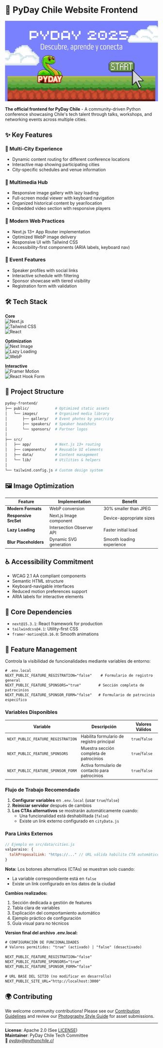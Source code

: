 # 🐍 PyDay Chile Website Frontend

![PyDay Banner](public/images/banner-og.jpg)

**The official frontend for PyDay Chile** - A community-driven Python conference showcasing Chile's tech talent through talks, workshops, and networking events across multiple cities.

## ✨ Key Features

### 📍 Multi-City Experience
- Dynamic content routing for different conference locations
- Interactive map showing participating cities
- City-specific schedules and venue information

### 📸 Multimedia Hub
- Responsive image gallery with lazy loading
- Full-screen modal viewer with keyboard navigation
- Organized historical content by year/location
- Embedded video section with responsive players

### 🚀 Modern Web Practices
- Next.js 13+ App Router implementation
- Optimized WebP image delivery
- Responsive UI with Tailwind CSS
- Accessibility-first components (ARIA labels, keyboard nav)

### 🎤 Event Features
- Speaker profiles with social links
- Interactive schedule with filtering
- Sponsor showcase with tiered visibility
- Registration form with validation

## 🛠 Tech Stack

**Core**  
![Next.js](https://img.shields.io/badge/-Next.js-000?logo=next.js)  
![Tailwind CSS](https://img.shields.io/badge/-Tailwind_CSS-38B2AC?logo=tailwind-css)  
![React](https://img.shields.io/badge/-React-61DAFB?logo=react)

**Optimization**  
![Next Image](https://img.shields.io/badge/-Next_Image-000?logo=next.js)  
![Lazy Loading](https://img.shields.io/badge/-Lazy_Loading-FF6B6B)  
![WebP](https://img.shields.io/badge/-WebP-0095D5?logo=webp)

**Interactive**  
![Framer Motion](https://img.shields.io/badge/-Framer_Motion-0055FF)  
![React Hook Form](https://img.shields.io/badge/-React_Hook_Form-EC5990)

## 📂 Project Structure

```bash
pyday-frontend/
├── public/            # Optimized static assets
│   └── images/        # Organized media library
│       ├── gallery/   # Event photos by year/city
│       ├── speakers/  # Speaker headshots
│       └── sponsors/  # Partner logos
│
├── src/
│   ├── app/           # Next.js 13+ routing
│   ├── components/    # Reusable UI elements
│   ├── data/          # Content management
│   └── lib/           # Utilities & helpers
│
└── tailwind.config.js # Custom design system
```


## 🖼 Image Optimization

| Feature                | Implementation               | Benefit                          |
|------------------------|------------------------------|----------------------------------|
| **Modern Formats**     | WebP conversion              | 30% smaller than JPEG            |
| **Responsive SrcSet**  | Next.js Image component      | Device-appropriate sizes         |
| **Lazy Loading**       | Intersection Observer API    | Faster initial load              |
| **Blur Placeholders**  | Dynamic SVG generation       | Smooth loading experience        |

## ♿ Accessibility Commitment

- WCAG 2.1 AA compliant components
- Semantic HTML structure
- Keyboard-navigable interfaces
- Reduced motion preferences support
- ARIA labels for interactive elements

## 📌 Core Dependencies

- `next@15.3.1`: React framework for production
- `tailwindcss@4.1`: Utility-first CSS
- `framer-motion@10.16.0`: Smooth animations


## 🚦 Feature Management

Controla la visibilidad de funcionalidades mediante variables de entorno:

```env
# .env.local
NEXT_PUBLIC_FEATURE_REGISTRATION="false"    # Formulario de registro general
NEXT_PUBLIC_FEATURE_SPONSORS="true"        # Sección completa de patrocinios
NEXT_PUBLIC_FEATURE_SPONSOR_FORM="false"   # Formulario de patrocinio específico
```

### Variables Disponibles
| Variable                          | Descripción                                  | Valores Válidos |
|-----------------------------------|----------------------------------------------|-----------------|
| `NEXT_PUBLIC_FEATURE_REGISTRATION` | Habilita formulario de registro principal    | `true`/`false`  |
| `NEXT_PUBLIC_FEATURE_SPONSORS`     | Muestra sección completa de patrocinios      | `true`/`false`  |
| `NEXT_PUBLIC_FEATURE_SPONSOR_FORM` | Activa formulario de contacto para patrocinios | `true`/`false` |

### Flujo de Trabajo Recomendado
1. **Configurar variables** en `.env.local` (usar `true`/`false`)
2. **Reiniciar servidor** después de cambios
3. **Los CTAs alternativos** se mostrarán automáticamente cuando:
   - Una funcionalidad está deshabilitada (`false`)
   - Existe un link externo configurado en `cityData.js`

### Para Links Externos
```javascript
// Ejemplo en src/data/cities.js
valparaiso: {
  talkProposalLink: "https://..." // URL válida habilita CTA automático
}
```

**Nota:** Los botones alternativos (CTAs) se muestran solo cuando:
- La variable correspondiente está en `false`
- Existe un link configurado en los datos de la ciudad

**Cambios realizados:**
1. Sección dedicada a gestión de features
2. Tabla clara de variables
3. Explicación del comportamiento automático
4. Ejemplo práctico de configuración
5. Guía visual para no técnicos


**Version final del archivo .env.local:**
```env
# CONFIGURACIÓN DE FUNCIONALIDADES
# Valores permitidos: "true" (activado) | "false" (desactivado)

NEXT_PUBLIC_FEATURE_REGISTRATION="false"
NEXT_PUBLIC_FEATURE_SPONSORS="true"
NEXT_PUBLIC_FEATURE_SPONSOR_FORM="false"

# URL BASE DEL SITIO (no modificar en desarrollo)
NEXT_PUBLIC_SITE_URL="http://localhost:3000"
```

## 🌍 Contributing

We welcome community contributions! Please see our [Contribution Guidelines](docs/CONTRIBUTING.md) and review our [Photography Style Guide](docs/guia-fotografia.md) for asset submissions.

---

**License**: Apache 2.0 (See [LICENSE](LICENSE))  
**Maintainer**: PyDay Chile Tech Committee  
📧 *pyday@pythonchile.cl*